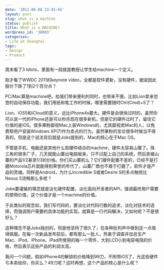 ```yaml
---
date: '2011-06-08 23:45:45'
layout: post
slug: what_is_a_machine
status: publish
title: What is a MACHINE?
wordpress_id: '38003'
categories:
- Life at Shanghai
tags:
- Design
- Product
---
```


周末看了3 Idiots，里面有一段就是教授让学生给machine一个定义。

 

刚才看了WWDC 2011的keynote video，全都是软件更新，没有硬件，据说因此股价下跌了1到2个百分点？

 

PC/Mac算是machine吧，给我们带来便利的同时，也带来不便。比如Lion拿来忽悠的自动保存功能，我们用纸和笔工作的时候，哪里需要随时Ctrl(Cmd)+S了？

 

Lion、iOS5和iCloud的意义，远比iPhone4s要大。硬件是会很快过时的，虽然你可以说一代的iPhone还是可以秒杀现在很多新机，但是它的硬件过时了，留住它价值的是iOS。很多果粉鄙视Mac上装Windows的，尤其鄙视卖Mac的人，以免费帮用户安装Windows XP(7)作为卖点的行为。虽然果粉的言论很多时候当不得真的，但是这个说法背后就是Jobs提到的，Mac的核心在于Mac OS。

 

不管是手机、电脑还是其他什么软硬件结合的machine，硬件太容易山寨了。珠三角的很多厂子，几天就能山寨出电路板来，只不过配上自己的系统，然后卖被山寨的产品1/2甚至1/3的价格。你们买山寨机么？它们硬件配置不差的，已经不是打磨Motorola芯片就能得到荣誉的年代了，山寨厂商也不屑于打磨了。软件才是产品的灵魂。同样是Android，为什么Incredible S或者Desire S的多点触控比Nexus S流畅那么多呢？

 

Jobs要灌输的理念就是淡化硬件配置，淡化面向开发者的API，强调最终用户需要的使用价值，这个价值才是一个machine的价值。

 

于此类似的观念如，我们写代码的，要淡化对代码行数的追求，淡化对技术的选择，而强调用户需要的具体功能的实现。就算是一行代码解决，又如何呢？不是很好么？

 

这种理念不是Jobs独创的，但是他坚持了很久了，在各种批判声中做到这一点值得佩服。在每一次新品发布前后，都有那么一批人，热衷于调查并加总生产Mac、iPod、iPhone、iPad所使用的每一个零件，大到LCD小到电容电阻的价格，然后表示这些产品的利润太高。

 

我问一个问题，假如iPhone4的解锁机价格降到99刀，不附带iOS了，光这些硬件亏本卖给你，你买么？49刀呢？这时再想，这个产品的核心是什么呢？
